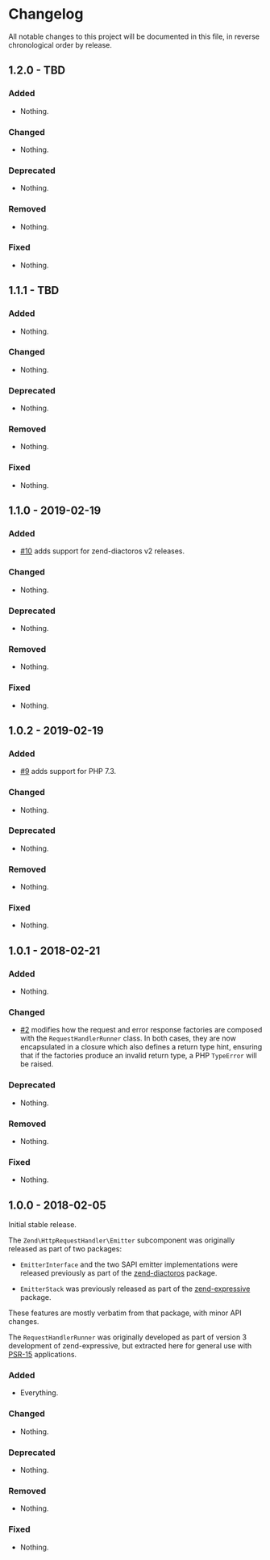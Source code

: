 # Changelog

All notable changes to this project will be documented in this file, in reverse chronological order by release.

## 1.2.0 - TBD

### Added

- Nothing.

### Changed

- Nothing.

### Deprecated

- Nothing.

### Removed

- Nothing.

### Fixed

- Nothing.

## 1.1.1 - TBD

### Added

- Nothing.

### Changed

- Nothing.

### Deprecated

- Nothing.

### Removed

- Nothing.

### Fixed

- Nothing.

## 1.1.0 - 2019-02-19

### Added

- [#10](https://github.com/zendframework/zend-httphandlerrunner/pull/10) adds support for zend-diactoros v2 releases.

### Changed

- Nothing.

### Deprecated

- Nothing.

### Removed

- Nothing.

### Fixed

- Nothing.

## 1.0.2 - 2019-02-19

### Added

- [#9](https://github.com/zendframework/zend-httphandlerrunner/pull/9) adds support for PHP 7.3.

### Changed

- Nothing.

### Deprecated

- Nothing.

### Removed

- Nothing.

### Fixed

- Nothing.

## 1.0.1 - 2018-02-21

### Added

- Nothing.

### Changed

- [#2](https://github.com/zendframework/zend-httphandlerrunner/pull/2) modifies
  how the request and error response factories are composed with the
  `RequestHandlerRunner` class. In both cases, they are now encapsulated in a
  closure which also defines a return type hint, ensuring that if the factories
  produce an invalid return type, a PHP `TypeError` will be raised.

### Deprecated

- Nothing.

### Removed

- Nothing.

### Fixed

- Nothing.

## 1.0.0 - 2018-02-05

Initial stable release.

The `Zend\HttpRequestHandler\Emitter` subcomponent was originally released as
part of two packages:

- `EmitterInterface` and the two SAPI emitter implementations were released
  previously as part of the [zend-diactoros](https://docs.zendframework.com/zend-daictoros)
  package.

- `EmitterStack` was previously released as part of the
  [zend-expressive](https://docs.zendframework.com/zend-expressive/) package.

These features are mostly verbatim from that package, with minor API changes.

The `RequestHandlerRunner` was originally developed as part of version 3
development of zend-expressive, but extracted here for general use with
[PSR-15](https://www.php-fig.org/psr/psr-15) applications.

### Added

- Everything.

### Changed

- Nothing.

### Deprecated

- Nothing.

### Removed

- Nothing.

### Fixed

- Nothing.
